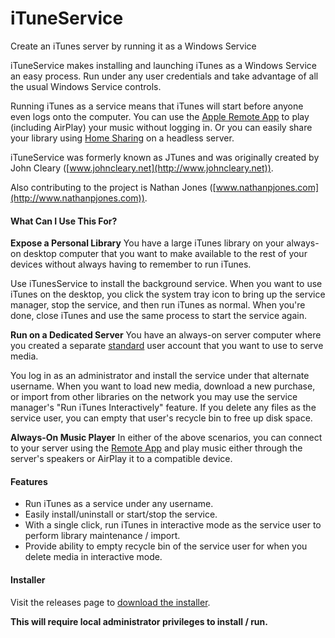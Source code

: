 iTuneService
============

Create an iTunes server by running it as a Windows Service

iTuneService makes installing and launching iTunes as a Windows Service an easy process. Run under any user credentials and take advantage of all the usual Windows Service controls.

Running iTunes as a service means that iTunes will start before anyone even logs onto the computer. You can use the [Apple Remote App](https://itunes.apple.com/us/app/remote/id284417350) to play (including AirPlay) your music without logging in. Or you can easily share your library using [Home Sharing](http://support.apple.com/en-us/HT4620) on a headless server.
 
iTuneService was formerly known as JTunes and was originally created by John Cleary ([www.johncleary.net](http://www.johncleary.net)).

Also contributing to the project is Nathan Jones ([www.nathanpjones.com](http://www.nathanpjones.com)).

#### What Can I Use This For?

**Expose a Personal Library** You have a large iTunes library on your always-on desktop computer that you want to make available to the rest of your devices without always having to remember to run iTunes.

Use iTunesService to install the background service. When you want to use iTunes on the desktop, you click the system tray icon to bring up the service manager, stop the service, and then run iTunes as normal. When you're done, close iTunes and use the same process to start the service again.

**Run on a Dedicated Server** You have an always-on server computer where you created a separate [standard](http://www.tomsguide.com/us/create-standard-user-account,news-18333.html) user account that you want to use to serve media.

You log in as an administrator and install the service under that alternate username. When you want to load new media, download a new purchase, or import from other libraries on the network you may use the service manager's "Run iTunes Interactively" feature. If you delete any files as the service user, you can empty that user's recycle bin to free up disk space.

**Always-On Music Player** In either of the above scenarios, you can connect to your server using the [Remote App](https://itunes.apple.com/us/app/remote/id284417350) and play music either through the server's speakers or AirPlay it to a compatible device.

#### Features

- Run iTunes as a service under any username.
- Easily install/uninstall or start/stop the service.
- With a single click, run iTunes in interactive mode as the service user to perform library maintenance / import.
- Provide ability to empty recycle bin of the service user for when you delete media in interactive mode.

#### Installer

Visit the releases page to [download the installer](https://github.com/clearz/iTuneService/releases/latest).

**This will require local administrator privileges to install / run.**

